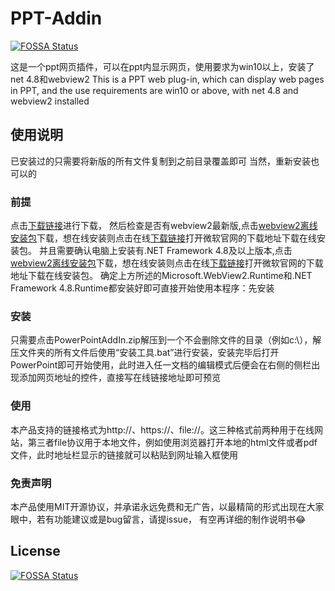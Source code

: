 # PPT-Addin
[![FOSSA Status](https://app.fossa.com/api/projects/git%2Bgithub.com%2Fyuwenhui2020%2FPPT-Addin.svg?type=shield)](https://app.fossa.com/projects/git%2Bgithub.com%2Fyuwenhui2020%2FPPT-Addin?ref=badge_shield)

这是一个ppt网页插件，可以在ppt内显示网页，使用要求为win10以上，安装了net 4.8和webview2
This is a PPT web plug-in, which can display web pages in PPT, and the use requirements are win10 or above, with net 4.8 and webview2 installed
## 使用说明
已安装过的只需要将新版的所有文件复制到之前目录覆盖即可
当然，重新安装也可以的
### 前提
点击[下载链接](https://github.com/yuwenhui2020/PPT-Addin/releases/download/1.1/PowerPointAddIn.zip)进行下载，
然后检查是否有webview2最新版,点击[webview2离线安装包](https://msedge.sf.dl.delivery.mp.microsoft.com/filestreamingservice/files/038e5be3-91a2-4c14-b2eb-2fac728c8c2c/MicrosoftEdgeWebView2RuntimeInstallerX86.exe)下载，想在线安装则点击在线[下载链接](https://go.microsoft.com/fwlink/p/?LinkId=2124703)打开微软官网的下载地址下载在线安装包。
并且需要确认电脑上安装有.NET Framework 4.8及以上版本,点击[webview2离线安装包](https://go.microsoft.com/fwlink/?linkid=2088631)下载，想在线安装则点击在线[下载链接](https://go.microsoft.com/fwlink/?LinkId=2085155)打开微软官网的下载地址下载在线安装包。
确定上方所述的Microsoft.WebView2.Runtime和.NET Framework 4.8.Runtime都安装好即可直接开始使用本程序：先安装
### 安装
只需要点击PowerPointAddIn.zip解压到一个不会删除文件的目录（例如c:\\），解压文件夹的所有文件后使用“安装工具.bat”进行安装，安装完毕后打开PowerPoint即可开始使用，此时进入任一文档的编辑模式后便会在右侧的侧栏出现添加网页地址的控件，直接写在线链接地址即可预览
### 使用
本产品支持的链接格式为http://、https://、file://。这三种格式前两种用于在线网站，第三者file协议用于本地文件，例如使用浏览器打开本地的html文件或者pdf文件，此时地址栏显示的链接就可以粘贴到网址输入框使用
### 免责声明
本产品使用MIT开源协议，并承诺永远免费和无广告，以最精简的形式出现在大家眼中，若有功能建议或是bug留言，请提issue，
有空再详细的制作说明书😂

## License
[![FOSSA Status](https://app.fossa.com/api/projects/git%2Bgithub.com%2Fyuwenhui2020%2FPPT-Addin.svg?type=large)](https://app.fossa.com/projects/git%2Bgithub.com%2Fyuwenhui2020%2FPPT-Addin?ref=badge_large)